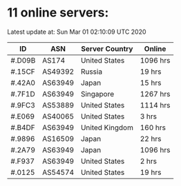 # 11 online servers:

Latest update at: Sun Mar 01 02:10:09 UTC 2020

| ID | ASN | Server Country | Online |
| -- | --- | -------------- | ------ |
| #.D09B | AS174 | United States | 1096 hrs |
| #.15CF | AS49392 | Russia | 19 hrs |
| #.42A0 | AS63949 | Japan | 15 hrs |
| #.7F1D | AS63949 | Singapore | 1267 hrs |
| #.9FC3 | AS53889 | United States | 1114 hrs |
| #.E069 | AS40065 | United States | 3 hrs |
| #.B4DF | AS63949 | United Kingdom | 160 hrs |
| #.9896 | AS16509 | Japan | 22 hrs |
| #.2A79 | AS63949 | Japan | 1096 hrs |
| #.F937 | AS63949 | United States | 2 hrs |
| #.0125 | AS54574 | United States | 19 hrs |

